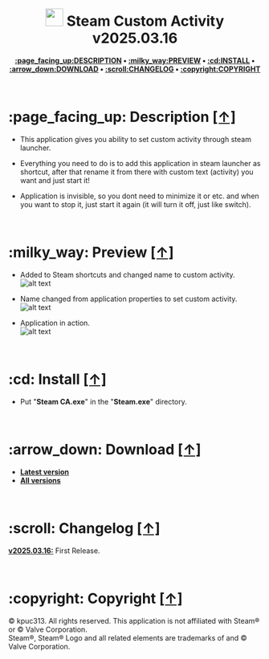 <h1 align="center"><img src="https://raw.githubusercontent.com/kpuc313/steam-custom-activity/master/icon.ico" width="35px" height="35px"> Steam Custom Activity v2025.03.16</h1>
<p align="center"><b><a href="#page_facing_up-description-">:page_facing_up:DESCRIPTION</a> • <a href="#milky_way-preview-">:milky_way:PREVIEW</a> • <a href="#cd-install-">:cd:INSTALL</a> • <a href="#arrow_down-download-">:arrow_down:DOWNLOAD</a> • <a href="#scroll-changelog-">:scroll:CHANGELOG</a> • <a href="#copyright-copyright-">:copyright:COPYRIGHT</a></b></p>

<br />

<h1>:page_facing_up: Description <a href="#-steam-custom-activity-v20250316" title="Go to Navigation">[↑]</a></h1>

* This application gives you ability to set custom activity through steam launcher.

* Everything you need to do is to add this application in steam launcher as shortcut, after that rename it from there with custom text (activity) you want and just start it!

* Application is invisible, so you dont need to minimize it or etc. and when you want to stop it, just start it again (it will turn it off, just like switch).

<br />

<h1>:milky_way: Preview <a href="#-steam-custom-activity-v20250316" title="Go to Navigation">[↑]</a></h1>

* Added to Steam shortcuts and changed name to custom activity.<br />
![alt text](https://raw.githubusercontent.com/kpuc313/steam-custom-activity/master/preview/preview_01.jpg)

* Name changed from application properties to set custom activity.<br />
![alt text](https://raw.githubusercontent.com/kpuc313/steam-custom-activity/master/preview/preview_02.jpg)

* Application in action.<br />
![alt text](https://raw.githubusercontent.com/kpuc313/steam-custom-activity/master/preview/preview_03.jpg)

<br />

<h1>:cd: Install <a href="#-steam-custom-activity-v20250316" title="Go to Navigation">[↑]</a></h1>

* Put "<b>Steam CA.exe</b>" in the "<b>Steam.exe</b>" directory.

<br />

<h1>:arrow_down: Download <a href="#-steam-custom-activity-v20250316" title="Go to Navigation">[↑]</a></h1>

* <b>[Latest version](https://github.com/kpuc313/steam-custom-activity/releases/tag/v2025.03.16 "Latest version")</b>
* <b>[All versions](https://github.com/kpuc313/steam-custom-activity/releases/ "All versions")</b>

<br />

<h1>:scroll: Changelog <a href="#-steam-custom-activity-v20250316" title="Go to Navigation">[↑]</a></h1>

<b>[v2025.03.16:](https://github.com/kpuc313/steam-custom-activity/releases/tag/v2025.03.16 "Latest version")</b>	First Release.

<br />

<h1>:copyright: Copyright <a href="#-steam-custom-activity-v20250316" title="Go to Navigation">[↑]</a></h1>
© kpuc313. All rights reserved. This application is not affiliated with Steam® or © Valve Corporation.<br />
Steam®, Steam® Logo and all related elements are trademarks of and © Valve Corporation.